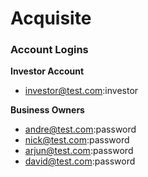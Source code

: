 # Acquisite

### Account Logins

**Investor Account**
- investor@test.com:investor

**Business Owners**
- andre@test.com:password
- nick@test.com:password
- arjun@test.com:password
- david@test.com:password
